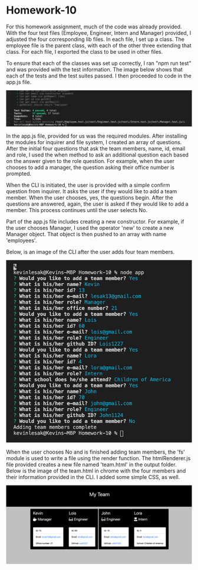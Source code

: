 # Homework-10

For this homework assignment, much of the code was already provided.  With the four test files (Employee, Engineer, Intern and Manager) provided, I adjusted the four corresponding lib files.  In each file, I set up a class.  The employee file is the parent class, with each of the other three extending that class.  For each file, I exported the class to be used in other files.

To ensure that each of the classes was set up correctly, I ran "npm run test" and was provided with the test information.  The image below shows that each of the tests and the test suites passed.  I then proceeded to code in the app.js file.

![All Tests Passed](images/AllTestsPassed.png)

In the app.js file, provided for us was the required modules.  After installing the modules for inquirer and file system, I created an array of questions.  After the initial four questions that ask the team members, name, id, email and role, I used the when method to ask an additional question each based on the answer given to the role question.  For example, when the user chooses to add a manager, the question asking their office number is prompted.

When the CLI is initiated, the user is provided with a simple confirm question from inquirer.  It asks the user if they would like to add a team member.  When the user chooses, yes, the questions begin.  After the questions are answered, again, the user is asked if they would like to add a member.  This process continues until the user selects No.

Part of the app.js file includes creating a new constructor.  For example, if the user chooses Manager, I used the operator 'new' to create a new Manager object.  That object is then pushed to an array with name 'employees'.

Below, is an image of the CLI after the user adds four team members.

![Node CLI](images/NodeCLI.png)

When the user chooses No and is finished adding team members, the 'fs' module is used to write a file using the render function.  The htmlRenderer.js file provided creates a new file named 'team.html' in the output folder.  Below is the image of the team.html in chrome with the four members and their information provided in the CLI.  I added some simple CSS, as well.

![team.html](images/teamHTML.png)